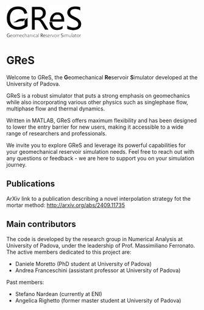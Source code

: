 <img src="logo_GReS.png" alt="drawing" width="200"/>

# GReS
Welcome to GReS, the **G**eomechanical **Re**servoir **S**imulator developed at the University of Padova.

GReS is a robust simulator that puts a strong emphasis on geomechanics while also incorporating various other physics such as singlephase flow, multiphase flow and thermal dynamics.

Written in MATLAB, GReS offers maximum flexibility and has been designed to lower the entry barrier for new users, making it accessible to a wide range of researchers and professionals.

We invite you to explore GReS and leverage its powerful capabilities for your geomechanical reservoir simulation needs. Feel free to reach out with any questions or feedback - we are here to support you on your simulation journey.

## Publications ##

ArXiv link to a publication describing a novel interpolation strategy fot the mortar method:
http://arxiv.org/abs/2409.11735

## Main contributors ##

The code is developed by the research group in Numerical Analysis at University of Padova, under the leadership of Prof. Massimiliano Ferronato. The active members dedicated to this project are:

* Daniele Moretto (PhD student at University of Padova)
* Andrea Franceschini (assistant professor at University of Padova)

Past members:

* Stefano Nardean (currently at ENI)
* Angelica Righetto (former master student at University of Padova)

